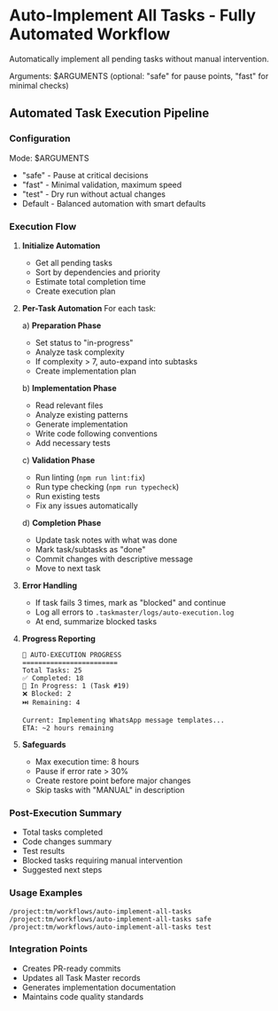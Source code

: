 # Auto-Implement All Tasks - Fully Automated Workflow

Automatically implement all pending tasks without manual intervention.

Arguments: $ARGUMENTS (optional: "safe" for pause points, "fast" for minimal checks)

## Automated Task Execution Pipeline

### Configuration
Mode: $ARGUMENTS
- "safe" - Pause at critical decisions
- "fast" - Minimal validation, maximum speed  
- "test" - Dry run without actual changes
- Default - Balanced automation with smart defaults

### Execution Flow

1. **Initialize Automation**
   - Get all pending tasks
   - Sort by dependencies and priority
   - Estimate total completion time
   - Create execution plan

2. **Per-Task Automation**
   For each task:
   
   a) **Preparation Phase**
      - Set status to "in-progress"
      - Analyze task complexity
      - If complexity > 7, auto-expand into subtasks
      - Create implementation plan

   b) **Implementation Phase**
      - Read relevant files
      - Analyze existing patterns
      - Generate implementation
      - Write code following conventions
      - Add necessary tests

   c) **Validation Phase**
      - Run linting (`npm run lint:fix`)
      - Run type checking (`npm run typecheck`)
      - Run existing tests
      - Fix any issues automatically

   d) **Completion Phase**
      - Update task notes with what was done
      - Mark task/subtasks as "done"
      - Commit changes with descriptive message
      - Move to next task

3. **Error Handling**
   - If task fails 3 times, mark as "blocked" and continue
   - Log all errors to `.taskmaster/logs/auto-execution.log`
   - At end, summarize blocked tasks

4. **Progress Reporting**
   ```
   🤖 AUTO-EXECUTION PROGRESS
   ========================
   Total Tasks: 25
   ✅ Completed: 18
   🚧 In Progress: 1 (Task #19)
   ❌ Blocked: 2
   ⏭️ Remaining: 4
   
   Current: Implementing WhatsApp message templates...
   ETA: ~2 hours remaining
   ```

5. **Safeguards**
   - Max execution time: 8 hours
   - Pause if error rate > 30%
   - Create restore point before major changes
   - Skip tasks with "MANUAL" in description

### Post-Execution Summary
- Total tasks completed
- Code changes summary  
- Test results
- Blocked tasks requiring manual intervention
- Suggested next steps

### Usage Examples
```
/project:tm/workflows/auto-implement-all-tasks
/project:tm/workflows/auto-implement-all-tasks safe
/project:tm/workflows/auto-implement-all-tasks test
```

### Integration Points
- Creates PR-ready commits
- Updates all Task Master records
- Generates implementation documentation
- Maintains code quality standards